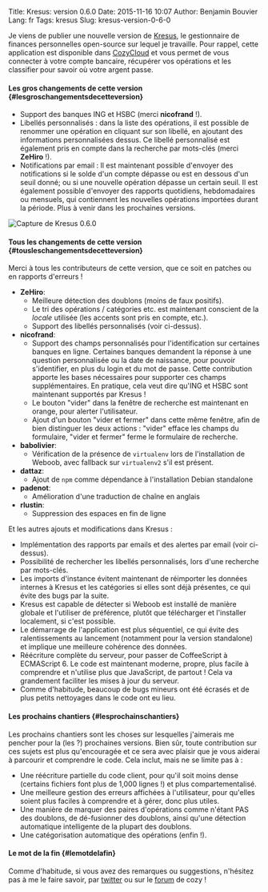 Title: Kresus: version 0.6.0
Date: 2015-11-16 10:07
Author: Benjamin Bouvier
Lang: fr
Tags: kresus
Slug: kresus-version-0-6-0

Je viens de publier une nouvelle version de
[Kresus](https://github.com/bnjbvr/kresus/), le gestionnaire de finances
personnelles open-source sur lequel je travaille. Pour rappel, cette
application est disponible dans [CozyCloud](https://cozy.io/en/) et vous
permet de vous connecter à votre compte bancaire, récupérer vos
opérations et les classifier pour savoir où votre argent passe.

#### Les gros changements de cette version {#lesgroschangementsdecetteversion}

-   Support des banques ING et HSBC (merci **nicofrand** !).
-   Libellés personnalisés : dans la liste des opérations, il est
    possible de renommer une opération en cliquant sur son libellé, en
    ajoutant des informations personnalisées dessus. Ce libellé
    personnalisé est également pris en compte dans la recherche par
    mots-clés (merci **ZeHiro** !).
-   Notifications par email : Il est maintenant possible d'envoyer des
    notifications si le solde d'un compte dépasse ou est en dessous d'un
    seuil donné; ou si une nouvelle opération dépasse un certain seuil.
    Il est également possible d'envoyer des rapports quotidiens,
    hebdomadaires ou mensuels, qui contiennent les nouvelles opérations
    importées durant la période. Plus à venir dans les prochaines
    versions.

![Capture de Kresus 0.6.0]({static}/images/kresus-060.png)

#### Tous les changements de cette version {#tousleschangementsdecetteversion}

Merci à tous les contributeurs de cette version, que ce soit en patches
ou en rapports d'erreurs !

-   **ZeHiro**:
    -   Meilleure détection des doublons (moins de faux positifs).
    -   Le tri des opérations / catégories etc. est maintenant conscient
        de la *locale* utilisée (les accents sont pris en compte, etc.).
    -   Support des libellés personnalisés (voir ci-dessus).
-   **nicofrand**:
    -   Support des champs personnalisés pour l'identification sur
        certaines banques en ligne. Certaines banques demandent la
        réponse à une question personnalisée ou la date de naissance,
        pour pouvoir s'identifier, en plus du login et du mot de passe.
        Cette contribution apporte les bases nécessaires pour supporter
        ces champs supplémentaires. En pratique, cela veut dire qu'ING
        et HSBC sont maintenant supportés par Kresus !
    -   Le bouton "vider" dans la fenêtre de recherche est maintenant en
        orange, pour alerter l'utilisateur.
    -   Ajout d'un bouton "vider et fermer" dans cette même fenêtre,
        afin de bien distinguer les deux actions : "vider" efface les
        champs du formulaire, "vider et fermer" ferme le formulaire de
        recherche.
-   **babolivier**:
    -   Vérification de la présence de `virtualenv` lors de
        l'installation de Weboob, avec fallback sur `virtualenv2` s'il
        est présent.
-   **dattaz**:
    -   Ajout de `npm` comme dépendance à l'installation Debian
        standalone
-   **padenot**:
    -   Amélioration d'une traduction de chaîne en anglais
-   **rlustin**:
    -   Suppression des espaces en fin de ligne

Et les autres ajouts et modifications dans Kresus :

-   Implémentation des rapports par emails et des alertes par email
    (voir ci-dessus).
-   Possibilité de rechercher les libellés personnalisés, lors d'une
    recherche par mots-clés.
-   Les imports d'instance évitent maintenant de réimporter les données
    internes à Kresus et les catégories si elles sont déjà présentes, ce
    qui évite des bugs par la suite.
-   Kresus est capable de détecter si Weboob est installé de manière
    globale et l'utiliser de préférence, plutôt que télécharger et
    l'installer localement, si c'est possible.
-   Le démarrage de l'application est plus séquentiel, ce qui évite des
    ralentissements au lancement (notamment pour la version standalone)
    et implique une meilleure cohérence des données.
-   Réécriture complète du serveur, pour passer de CoffeeScript à
    ECMAScript 6. Le code est maintenant moderne, propre, plus facile à
    comprendre et n'utilise plus que JavaScript, de partout ! Cela va
    grandement faciliter les mises à jour du serveur.
-   Comme d'habitude, beaucoup de bugs mineurs ont été écrasés et de
    plus petits nettoyages dans le code ont eu lieu.

#### Les prochains chantiers {#lesprochainschantiers}

Les prochains chantiers sont les choses sur lesquelles j'aimerais me
pencher pour la (les ?) prochaines versions. Bien sûr, toute
contribution sur ces sujets est plus qu'encouragée et ce sera avec
plaisir que je vous aiderai à parcourir et comprendre le code. Cela
inclut, mais ne se limite pas à :

-   Une réécriture partielle du code client, pour qu'il soit moins dense
    (certains fichiers font plus de 1,000 lignes !) et plus
    compartementalisé.
-   Une meilleure gestion des erreurs affichées à l'utilisateur, pour
    qu'elles soient plus faciles à comprendre et à gérer, donc plus
    utiles.
-   Une manière de marquer des paires d'opérations comme n'étant PAS des
    doublons, de dé-fusionner des doublons, ainsi qu'une détection
    automatique intelligente de la plupart des doublons.
-   Une catégorisation automatique des opérations (enfin !).

#### Le mot de la fin {#lemotdelafin}

Comme d'habitude, si vous avez des remarques ou suggestions, n'hésitez
pas à me le faire savoir, par [twitter](https://twitter.com/bnjbvr/) ou
sur le [forum](https://forum.cozy.io/t/app-kresus/224) de cozy !
